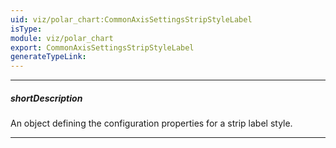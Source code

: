 ```yaml
---
uid: viz/polar_chart:CommonAxisSettingsStripStyleLabel
isType: 
module: viz/polar_chart
export: CommonAxisSettingsStripStyleLabel
generateTypeLink: 
---
```

---
##### shortDescription
An object defining the configuration properties for a strip label style.

---
<!--
A strip label displays descriptive information on a strip. To set properties for configuring the strip label style, define the **stripStyle**.**label** object within the **argumentAxis** or **valueAxis** configuration object. To set common properties for all strip labels in a chart, define the **stripStyle**.**label** object within the **commonAxisSettings** configuration object. Note that the values that are set for an individual axis override the corresponding common values.
-->